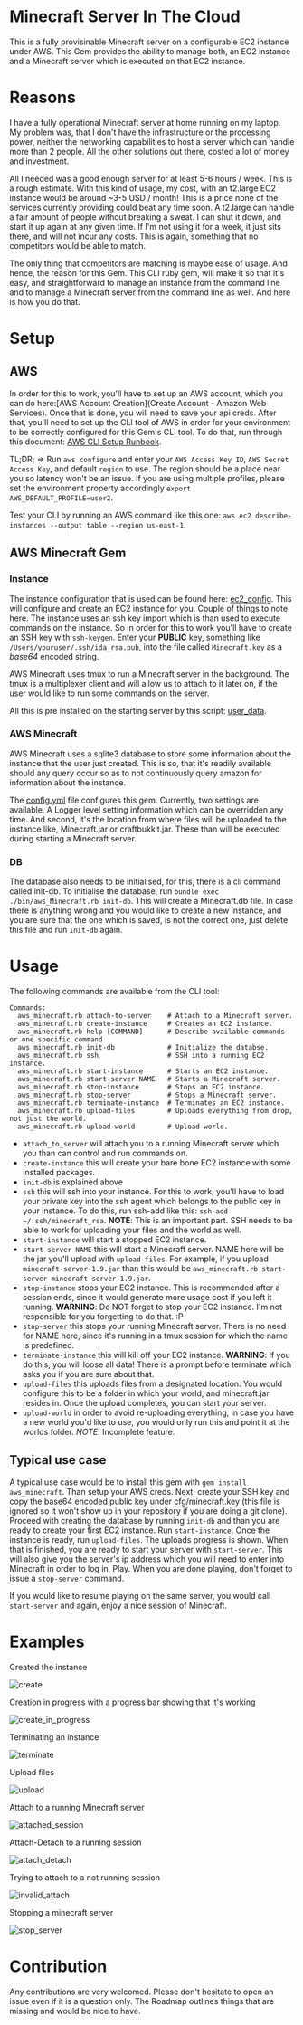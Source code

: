 Minecraft Server In The Cloud
=============================

This is a fully provisinable Minecraft server on a configurable EC2 instance under AWS. This Gem
provides the ability to manage both, an EC2 instance and a Minecraft server which is executed on
that EC2 instance.

# Reasons

I have a fully operational Minecraft server at home running on my laptop. My problem was, that
I don't have the infrastructure or the processing power, neither the networking capabilities to host
a server which can handle more than 2 people. All the other solutions out there, costed a lot of
money and investment.

All I needed was a good enough server for at least 5-6 hours / week. This is a rough estimate.
With this kind of usage, my cost, with an t2.large EC2 instance would be around ~3-5 USD / month!
This is a price none of the services currently providing could beat any time soon. A t2.large can
handle a fair amount of people without breaking a sweat. I can shut it down, and start it up again
at any given time. If I'm not using it for a week, it just sits there, and will not incur any costs.
This is again, something that no competitors would be able to match.

The only thing that competitors are matching is maybe ease of usage. And hence, the reason for this
Gem. This CLI ruby gem, will make it so that it's easy, and straightforward to manage an instance
from the command line and to manage a Minecraft server from the command line as well. And here is
how you do that.

# Setup

## AWS

In order for this to work, you'll have to set up an AWS account, which you can do here:[AWS Account Creation](Create Account - Amazon Web Services).
Once that is done, you will need to save your api creds. After that, you'll need to set up the CLI
tool of AWS in order for your environment to be correctly configured for this Gem's CLI tool. To
do that, run through this document: [AWS CLI Setup Runbook](http://docs.aws.amazon.com/cli/latest/userguide/cli-chap-getting-started.html).

TL;DR; => Run `aws configure` and enter your `AWS Access Key ID`, `AWS Secret Access Key`, and default
`region` to use. The region should be a place near you so latency won't be an issue. If you are using
multiple profiles, please set the environment property accordingly `export AWS_DEFAULT_PROFILE=user2`.

Test your CLI by running an AWS command like this one: `aws ec2 describe-instances --output table --region us-east-1`.

## AWS Minecraft Gem

### Instance

The instance configuration that is used can be found here: [ec2_config](cfg/ec2_config.json). This
will configure and create an EC2 instance for you. Couple of things to note here. The instance uses
an ssh key import which is than used to execute commands on the instance. So in order for this to work
you'll have to create an SSH key with `ssh-keygen`. Enter your **PUBLIC** key, something like `/Users/youruser/.ssh/ida_rsa.pub`,
into the file called `Minecraft.key` as a *base64* encoded string.

AWS Minecraft uses tmux to run a Minecraft server in the background. The tmux is a multiplexer client
and will allow us to attach to it later on, if the user would like to run some commands on the server.

All this is pre installed on the starting server by this script: [user_data](cfg/user_data.sh).

### AWS Minecraft

AWS Minecraft uses a sqlite3 database to store some information about the instance that the user just
created. This is so, that it's readily available should any query occur so as to not continuously
query amazon for information about the instance.

The [config.yml](cfg/config.yml) file configures this gem. Currently, two settings are available. A
Logger level setting information which can be overridden any time. And second, it's the location from
where files will be uploaded to the instance like, Minecraft.jar or craftbukkit.jar. These than will
be executed during starting a Minecraft server.

### DB

The database also needs to be initialised, for this, there is a cli command called init-db. To
initialise the database, run `bundle exec ./bin/aws_Minecraft.rb init-db`. This will create a
Minecraft.db file. In case there is anything wrong and you would like to create a new instance, and
you are sure that the one which is saved, is not the correct one, just delete this file and run
`init-db` again.

# Usage

The following commands are available from the CLI tool:
```
Commands:
  aws_minecraft.rb attach-to-server    # Attach to a Minecraft server.
  aws_minecraft.rb create-instance     # Creates an EC2 instance.
  aws_minecraft.rb help [COMMAND]      # Describe available commands or one specific command
  aws_minecraft.rb init-db             # Initialize the databse.
  aws_minecraft.rb ssh                 # SSH into a running EC2 instance.
  aws_minecraft.rb start-instance      # Starts an EC2 instance.
  aws_minecraft.rb start-server NAME   # Starts a Minecraft server.
  aws_minecraft.rb stop-instance       # Stops an EC2 instance.
  aws_minecraft.rb stop-server         # Stops a Minecraft server.
  aws_minecraft.rb terminate-instance  # Terminates an EC2 instance.
  aws_minecraft.rb upload-files        # Uploads everything from drop, not just the world.
  aws_minecraft.rb upload-world        # Upload world.
```

* `attach_to_server` will attach you to a running Minecraft server which you than can control and run
commands on.
* `create-instance` this will create your bare bone EC2 instance with some installed packages.
* `init-db` is explained above
* `ssh` this will ssh into your instance. For this to work, you'll have to load your private key
into the ssh agent which belongs to the public key in your instance. To do this, run ssh-add like this:
`ssh-add ~/.ssh/minecraft_rsa`. **NOTE**: This is an important part. SSH needs to be able to work for
uploading your files and the world as well.
* `start-instance` will start a stopped EC2 instance.
* `start-server NAME` this will start a Minecraft server. NAME here will be the jar you'll upload with
`upload-files`. For example, if you upload `minecraft-server-1.9.jar` than this would be
`aws_minecraft.rb start-server minecraft-server-1.9.jar`.
* `stop-instance` stops your EC2 instance. This is recommended after a session ends, since it would
generate more usage cost if you left it running. **WARNING**: Do NOT forget to stop your EC2 instance.
I'm not responsible for you forgetting to do that. :P
* `stop-server` this stops your running Minecraft server. There is no need for NAME here, since it's
running in a tmux session for which the name is predefined.
* `terminate-instance` this will kill off your EC2 instance. **WARNING**: If you do this, you will loose
all data! There is a prompt before terminate which asks you if you are sure about that.
* `upload-files` this uploads files from a designated location. You would configure this to be a
folder in which your world, and minecraft.jar resides in. Once the upload completes, you can start
your server.
* `upload-world` in order to avoid re-uploading everything, in case you have a new world you'd like
to use, you would only run this and point it at the worlds folder. *NOTE*: Incomplete feature.

## Typical use case

A typical use case would be to install this gem with `gem install aws_minecraft`. Than setup your
AWS creds. Next, create your SSH key and copy the base64 encoded public key under cfg/minecraft.key
(this file is ignored so it won't show up in your repository if you are doing a git clone). Proceed
with creating the database by running `init-db` and than you are ready to create your first EC2 instance.
Run `start-instance`. Once the instance is ready, run `upload-files`. The uploads progress is shown.
When that is finished, you are ready to start your server with `start-server`. This will also give
you the server's ip address which you will need to enter into Minecraft in order to log in. Play.
When you are done playing, don't forget to issue a `stop-server` command.

If you would like to resume playing on the same server, you would call `start-server` and again,
enjoy a nice session of Minecraft.

# Examples

Created the instance

![create](img/create.png)

Creation in progress with a progress bar showing that it's working

![create_in_progress](img/create_in_progress.png)

Terminating an instance

![terminate](img/terminate.png)

Upload files

![upload](img/upload.png)

Attach to a running Minecraft server

![attached_session](img/attached_session.png)

Attach-Detach to a running session

![attach_detach](img/attach-detach.png)

Trying to attach to a not running session

![invalid_attach](img/attach_no_session.png)

Stopping a minecraft server

![stop_server](img/stop_server.png)

# Contribution

Any contributions are very welcomed. Please don't hesitate to open an issue even if it is a question only.
The Roadmap outlines things that are missing and would be nice to have.

